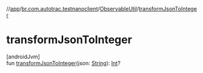 //[app](../../../index.md)/[br.com.autotrac.testnanoclient](../index.md)/[ObservableUtil](index.md)/[transformJsonToInteger](transform-json-to-integer.md)

# transformJsonToInteger

[androidJvm]\
fun [transformJsonToInteger](transform-json-to-integer.md)(json: [String](https://kotlinlang.org/api/latest/jvm/stdlib/kotlin/-string/index.html)): [Int](https://kotlinlang.org/api/latest/jvm/stdlib/kotlin/-int/index.html)?

